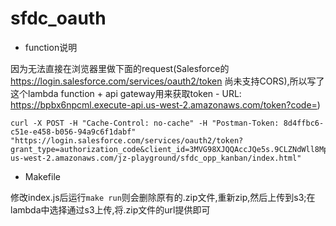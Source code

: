 # sfdc_oauth

* function说明

因为无法直接在浏览器里做下面的request(Salesforce的 https://login.salesforce.com/services/oauth2/token 尚未支持CORS),所以写了这个lambda function + api gateway用来获取token - URL: https://bpbx6npcml.execute-api.us-west-2.amazonaws.com/token?code=)

```
curl -X POST -H "Cache-Control: no-cache" -H "Postman-Token: 8d4ffbc6-c51e-e458-b056-94a9c6f1dabf" "https://login.salesforce.com/services/oauth2/token?grant_type=authorization_code&client_id=3MVG98XJQQAccJQe5s.9CLZNdWll8Mpr99bCs5xmj7gnDJSQUez7UzTZidWkJKZp7R1eq5AJ796fuIM7mhirM&client_secret=5828632327869003970&code=aPrx9vip.t4qSZeHlp.rXZBTTQi4tSCqjHCMrkCOLZV4NNmYVECFOpvpsCN_hsCNFAinUS14lg&redirect_uri=https://s3-us-west-2.amazonaws.com/jz-playground/sfdc_opp_kanban/index.html"
```

* Makefile

修改index.js后运行`make run`则会删除原有的.zip文件,重新zip,然后上传到s3;在lambda中选择通过s3上传,将.zip文件的url提供即可
